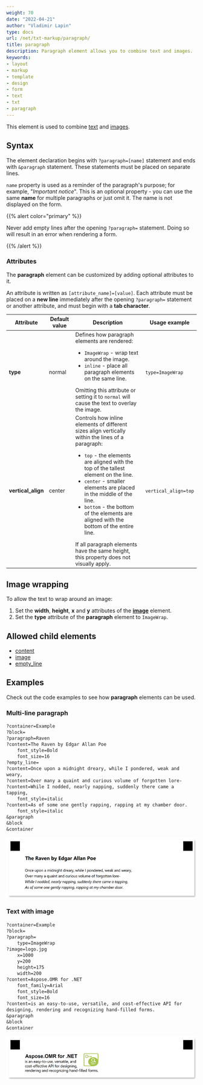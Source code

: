 ```yaml
---
weight: 70
date: "2022-04-21"
author: "Vladimir Lapin"
type: docs
url: /net/txt-markup/paragraph/
title: paragraph
description: Paragraph element allows you to combine text and images.
keywords:
- layout
- markup
- template
- design
- form
- text
- txt
- paragraph
---
```


This element is used to combine [text](/omr/net/txt-markup/content/) and [images](/omr/net/txt-markup/image/).

## Syntax

The element declaration begins with `?paragraph=[name]` statement and ends with `&paragraph` statement. These statements must be placed on separate lines.

`name` property is used as a reminder of the paragraph's purpose; for example, "_Important notice_". This is an optional property - you can use the same **name** for multiple paragraphs or just omit it. The name is not displayed on the form.

{{% alert color="primary" %}} 

Never add empty lines after the opening `?paragraph=` statement. Doing so will result in an error when rendering a form.

{{% /alert %}}

### Attributes

The **paragraph** element can be customized by adding optional attributes to it.

An attribute is written as `[attribute_name]=[value]`. Each attribute must be placed on a **new line** immediately after the opening `?paragraph=` statement or another attribute, and must begin with a **tab character**.

Attribute | Default value | Description | Usage example
--------- | ------------- | ----------- | -------------
**type** | normal | Defines how paragraph elements are rendered:<ul><li>`ImageWrap` - wrap text around the image.</li><li>`inline` - place all paragraph elements on the same line.</li></ul>Omitting this attribute or setting it to `normal` will cause the text to overlay the image. | `type=ImageWrap`
**vertical_align** | center | Controls how inline elements of different sizes align vertically within the lines of a paragraph:<ul><li>`top` - the elements are aligned with the top of the tallest element on the line.</li><li>`center` - smaller elements are placed in the middle of the line.</li><li>`bottom` - the bottom of the elements are aligned with the bottom of the entire line.</li></ul>If all paragraph elements have the same height, this property does not visually apply. | `vertical_align=top`

## Image wrapping

To allow the text to wrap around an image:

1. Set the **width**, **height**, **x** and **y** attributes of the [**image**](/omr/net/txt-markup/image/) element.
2. Set the **type** attribute of the **paragraph** element to `ImageWrap`.

## Allowed child elements

- [content](/omr/net/txt-markup/content/)
- [image](/omr/net/txt-markup/image/)
- [empty_line](/omr/net/txt-markup/empty_line/)

## **Examples**

Check out the code examples to see how **paragraph** elements can be used.

### Multi-line paragraph

```
?container=Example
?block=
?paragraph=Raven
?content=The Raven by Edgar Allan Poe
	font_style=Bold
	font_size=16
?empty_line=
?content=Once upon a midnight dreary, while I pondered, weak and weary,
?content=Over many a quaint and curious volume of forgotten lore-
?content=While I nodded, nearly napping, suddenly there came a tapping,
	font_style=italic
?content=As of some one gently rapping, rapping at my chamber door.
	font_style=italic
&paragraph
&block
&container
```

![Multi-line paragraph](paragraph-multiline.png)

### Text with image

```
?container=Example
?block=
?paragraph=
	type=ImageWrap
?image=logo.jpg
	x=1000
	y=200
	height=175
	width=200
?content=Aspose.OMR for .NET
	font_family=Arial
	font_style=Bold
	font_size=16
?content=is an easy-to-use, versatile, and cost-effective API for designing, rendering and recognizing hand-filled forms.
&paragraph
&block
&container
```

![Text with image](paragraph-image.png)

